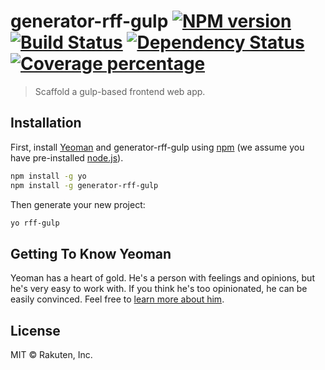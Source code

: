 # generator-rff-gulp [![NPM version][npm-image]][npm-url] [![Build Status][travis-image]][travis-url] [![Dependency Status][daviddm-image]][daviddm-url] [![Coverage percentage][coveralls-image]][coveralls-url]
> Scaffold a gulp-based frontend web app.

## Installation

First, install [Yeoman](http://yeoman.io) and generator-rff-gulp using [npm](https://www.npmjs.com/) (we assume you have pre-installed [node.js](https://nodejs.org/)).

```bash
npm install -g yo
npm install -g generator-rff-gulp
```

Then generate your new project:

```bash
yo rff-gulp
```

## Getting To Know Yeoman

Yeoman has a heart of gold. He&#39;s a person with feelings and opinions, but he&#39;s very easy to work with. If you think he&#39;s too opinionated, he can be easily convinced. Feel free to [learn more about him](http://yeoman.io/).

## License

MIT © Rakuten, Inc.


[npm-image]: https://badge.fury.io/js/generator-rff-gulp.svg
[npm-url]: https://npmjs.org/package/generator-rff-gulp
[travis-image]: https://travis-ci.org/rakuten-frontend/generator-rff-gulp.svg?branch=master
[travis-url]: https://travis-ci.org/rakuten-frontend/generator-rff-gulp
[daviddm-image]: https://david-dm.org/rakuten-frontend/generator-rff-gulp.svg?theme=shields.io
[daviddm-url]: https://david-dm.org/rakuten-frontend/generator-rff-gulp
[coveralls-image]: https://coveralls.io/repos/rakuten-frontend/generator-rff-gulp/badge.svg
[coveralls-url]: https://coveralls.io/r/rakuten-frontend/generator-rff-gulp
